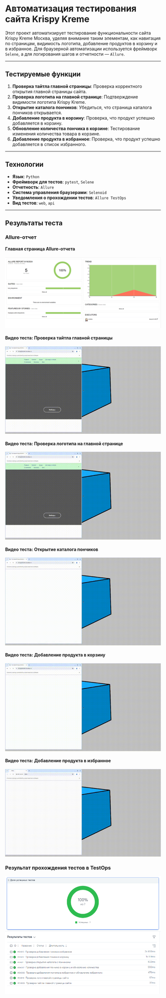 Автоматизация тестирования сайта Krispy Kreme
=====================
Этот проект автоматизирует тестирование функциональности сайта Krispy Kreme Москва, уделяя внимание таким элементам, как навигация по страницам, видимость логотипа, добавление продуктов в корзину и в избранное. Для браузерной автоматизации используется фреймворк `Selene`, а для логирования шагов и отчетности — `Allure`.
***
## Тестируемые функции
1. **Проверка тайтла главной страницы**: Проверка корректного открытия главной страницы сайта.
2. **Проверка логотипа на главной странице**: Подтверждение видимости логотипа Krispy Kreme.
3. **Открытие каталога пончиков**: Убедиться, что страница каталога пончиков открывается.
4. **Добавление продукта в корзину**: Проверка, что продукт успешно добавляется в корзину.
5. **Обновление количества пончика в корзине**: Тестирование изменения количества товара в корзине.
5. **Добавление продукта в избранное**: Проверка, что продукт успешно добавляется в список избранного.
***
## Технологии
- **Язык**: `Python`
- **Фреймворк для тестов**: `pytest`, `Selene`
- **Отчетность**: `Allure`
- **Система управления браузерами**: `Selenoid`
- **Уведомления о прохождении тестов**: `Allure TestOps`
- **Вид тестов**: `web`, `api`
***
## Результаты теста
### Allure-отчет
#### Главная страница Allure-отчета
![Главная страница Allure-отчета](img_readme/allure_test_results.png)
#### Видео теста: Проверка тайтла главной страницы
![Проверка тайтла главной страницы](img_readme/check_title_and_logo.gif)
#### Видео теста: Проверка логотипа на главной странице
![Проверка логотипа на главной странице](img_readme/check_title_and_logo.gif)
#### Видео теста: Открытие каталога пончиков
![Открытие каталога пончиков](img_readme/open_ponchiki.gif)
#### Видео теста: Добавление продукта в корзину
![Добавление продукта в корзину](img_readme/add_product_in_cart.gif)
#### Видео теста: Добавление продукта в избранное
![Добавление продукта в избранное](img_readme/add_in_favorite.gif)

### Результат прохождения тестов в TestOps
![Результат автотестов](img_readme/test_results.png)
![Кейсы автотестов](img_readme/autotests.png)
